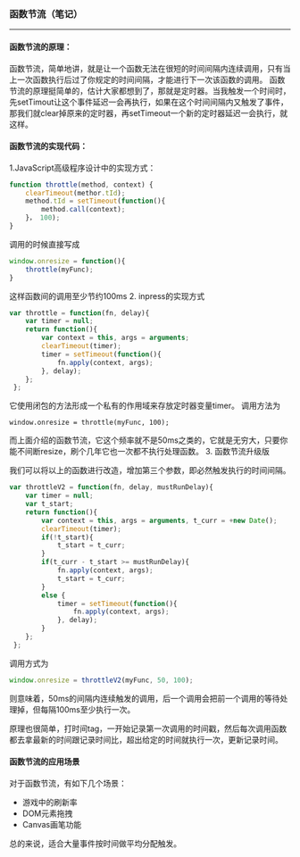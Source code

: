 ### 函数节流（笔记）
---
#### 函数节流的原理： 
函数节流，简单地讲，就是让一个函数无法在很短的时间间隔内连续调用，只有当上一次函数执行后过了你规定的时间间隔，才能进行下一次该函数的调用。
函数节流的原理挺简单的，估计大家都想到了，那就是定时器。当我触发一个时间时，先setTimout让这个事件延迟一会再执行，如果在这个时间间隔内又触发了事件，那我们就clear掉原来的定时器，再setTimeout一个新的定时器延迟一会执行，就这样。
#### 函数节流的实现代码：
1.JavaScript高级程序设计中的实现方式：
```javascript
function throttle(method, context) {
    clearTimeout(methor.tId);
    method.tId = setTimeout(function(){
        method.call(context);
    }， 100);
}
```
调用的时候直接写成
```javascript
window.onresize = function(){
    throttle(myFunc);
}
```
这样函数间的调用至少节约100ms
2. inpress的实现方式
```javascript
var throttle = function(fn, delay){
 	var timer = null;
 	return function(){
 		var context = this, args = arguments;
 		clearTimeout(timer);
 		timer = setTimeout(function(){
 			fn.apply(context, args);
 		}, delay);
 	};
 };
```
它使用闭包的方法形成一个私有的作用域来存放定时器变量timer。
调用方法为
```
window.onresize = throttle(myFunc, 100);
```
而上面介绍的函数节流，它这个频率就不是50ms之类的，它就是无穷大，只要你能不间断resize，刷个几年它也一次都不执行处理函数。
3. 函数节流升级版

 我们可以将以上的函数进行改造，增加第三个参数，即必然触发执行的时间间隔。
```javascript
var throttleV2 = function(fn, delay, mustRunDelay){
 	var timer = null;
 	var t_start;
 	return function(){
 		var context = this, args = arguments, t_curr = +new Date();
 		clearTimeout(timer);
 		if(!t_start){
 			t_start = t_curr;
 		}
 		if(t_curr - t_start >= mustRunDelay){
 			fn.apply(context, args);
 			t_start = t_curr;
 		}
 		else {
 			timer = setTimeout(function(){
 				fn.apply(context, args);
 			}, delay);
 		}
 	};
 };
```
调用方式为
```javascript
window.onresize = throttleV2(myFunc, 50, 100);
```
则意味着，50ms的间隔内连续触发的调用，后一个调用会把前一个调用的等待处理掉，但每隔100ms至少执行一次。

原理也很简单，打时间tag，一开始记录第一次调用的时间戳，然后每次调用函数都去拿最新的时间跟记录时间比，超出给定的时间就执行一次，更新记录时间。

#### 函数节流的应用场景
对于函数节流，有如下几个场景：

- 游戏中的刷新率
- DOM元素拖拽
- Canvas画笔功能

总的来说，适合大量事件按时间做平均分配触发。
